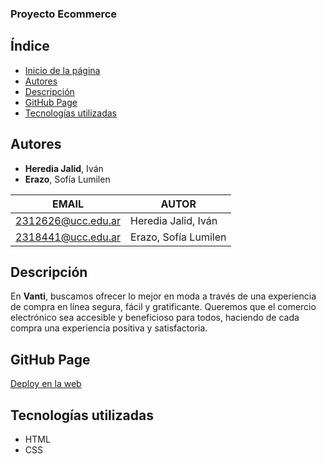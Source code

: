 ### Proyecto Ecommerce

## Índice
- [Inicio de la página](https://ucc-labcompu2.github.io/proyecto2024-heredia-erazo/index.html)
- [Autores](https://github.com/UCC-LabCompu2/proyecto2024-heredia-erazo/tree/main?tab=readme-ov-file#autores)
- [Descripción](https://github.com/UCC-LabCompu2/proyecto2024-heredia-erazo/?tab=readme-ov-file#descripci%C3%B3n)
- [GitHub Page](https://github.com/UCC-LabCompu2/proyecto2024-heredia-erazo/?tab=readme-ov-file#github-page)
- [Tecnologías utilizadas](https://github.com/UCC-LabCompu2/proyecto2024-heredia-erazo/?tab=readme-ov-file#tecnolog%C3%ADas-utilizadas)


## Autores
- **Heredia Jalid**, Iván
- **Erazo**, Sofía Lumilen

|EMAIL|AUTOR|
|-----|-----|
|2312626@ucc.edu.ar|Heredia Jalid, Iván|
|2318441@ucc.edu.ar|Erazo, Sofía Lumilen|

## Descripción

En **Vanti**, buscamos ofrecer lo mejor en moda a través de una experiencia de compra en línea segura, fácil y gratificante. Queremos que el comercio electrónico sea accesible y beneficioso para todos, haciendo de cada compra una experiencia positiva y satisfactoria.

## GitHub Page

[Deploy en la web](https://ucc-labcompu2.github.io/proyecto2024-heredia-erazo/index.html)

## Tecnologías utilizadas

- HTML
- CSS
